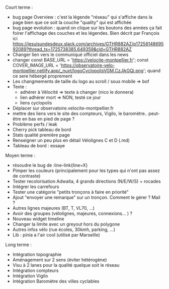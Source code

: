 Court terme :
- bug page Overview : c'est la légende "réseau" qui s'affiche dans la page bien que ce soit la couche "quality" qui est affichée
- bug page evolution : quand on clique sur les boutons des années ça fait foirer l'affichage des couches et les légendes. Bien décrit par François ici https://jesuisundesdeux.slack.com/archives/GTHR882AZ/p1725814869592089?thread_ts=1725738385.649359&cid=GTHR882AZ
- Changer lien vers le communiqué officiel dans les news
- changer const BASE_URL = 'https://velocite-montpellier.fr';
const COVER_IMAGE_URL = 'https://observatoire-velo-montpellier.netlify.app/_nuxt/logoCyclopolisVGM.CzJjkGQi.png'; quand ce sere hébergé proprement
- Les changmements de taille du logo au scroll / sous mobile => bof
- Texte :
  - adhérer à Vélocité => texte à changer (nico le donnera)
  - lien adhérer mort => NON, testé ce jour
  - liens cyclopolis
- Déplacer sur observatoire.velocite-montpellier.fr
- mettre des liens vers le site des compteurs, Vigilo, le baromètre.. peut-être en bas en pied de page ?
- Problème perfs / leak
- Cherry pick tableau de bord
- Stats qualité première page
- Renseigner un peu plus en détail Vélolignes C et D  (.md)
- Tableau de bord : essaye

Moyen terme :
- résoudre le bug de :line-link{line=X}
- Pimper les couleurs (principalement pour les types qui n'ont pas assez de contraste)
- Tester recolorisation Adwaita, 4 grands directions (N/E/W/S) + rocades
- Intégrer les carrefours
- Tester une catégorie "petits tronçons à faire en priorité"
- Ajout "envoyer une remarque" sur un tronçon. Comment le gérer ? Mail ?
- Autres lignes majeures (BT, T, VL70, ...)
- Avoir des groupes (vélolignes, majeures, connexions... ) ?
- Nouveau widget timeline
- Changer la limite avec un greyout hors du polygone
- Autres infos vélo (rue écoles, 30kmh, parking, ...)
- Lib : pinia a l'air cool (utilisé par Marseille)

Long terme :
- Intégration topographie
- Aménagement sur 2 sens (éviter hétérogène)
- Visu à 2 lanes pour la qualité quelque soit le réseau
- Intégration compteurs
- Intégration Vigilo
- Intégration Baromètre des villes cyclables